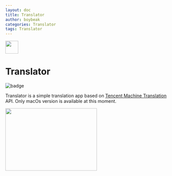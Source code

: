 ```yaml
---
layout: doc
title: Translator
author: boybeak
categories: Translator
tags: Translator
---
```


<img src="{{base_url}}/assets/images/translator-logo-512.png" width="40" height="40" /> <h1>Translator</h1> ![badge](https://img.shields.io/badge/Translator-0.1-blue)

Translator is a simple translation app based on [Tencent Machine Translation](https://cloud.tencent.com/document/product/551/15611) API. Only macOs version is available at this moment.

<img src="{{base_url}}/assets/images/preview.jpg" width="285" height="195" />